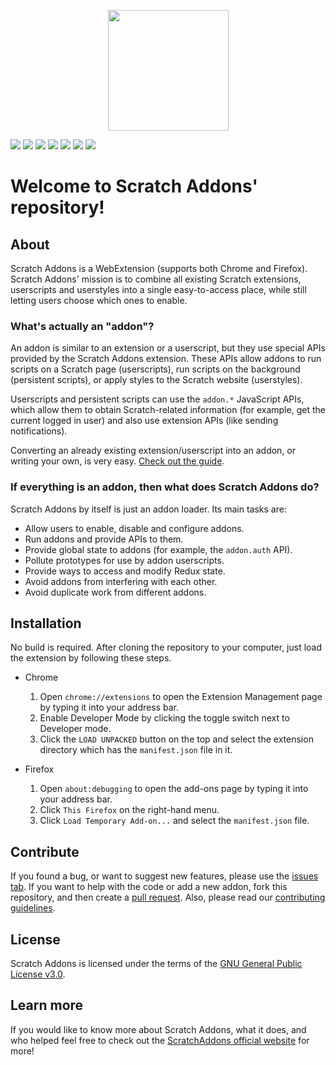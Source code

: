 <p align="center"><img src="https://raw.githubusercontent.com/ScratchAddons/ScratchAddons/master/images/icon.png" width="193" height="193"></p>

[![](https://img.shields.io/github/stars/ScratchAddons/ScratchAddons?color=blue&style=flat-square)](https://github.com/ScratchAddons/ScratchAddons/stargazers) [![](https://img.shields.io/github/forks/ScratchAddons/ScratchAddons?color=blue&style=flat-square)](https://github.com/ScratchAddons/ScratchAddons/network/members) [![](https://img.shields.io/github/watchers/ScratchAddons/ScratchAddons?color=blue&style=flat-square)](https://github.com/ScratchAddons/ScratchAddons/watchers) [![](https://img.shields.io/github/issues/ScratchAddons/ScratchAddons?color=green&style=flat-square)](https://github.com/ScratchAddons/ScratchAddons/issues) [![](https://img.shields.io/github/issues-pr/ScratchAddons/ScratchAddons?color=green&style=flat-square)](https://github.com/ScratchAddons/ScratchAddons/pulls) [![](https://img.shields.io/github/license/ScratchAddons/ScratchAddons?style=flat-square)](https://github.com/ScratchAddons/ScratchAddons/blob/master/LICENSE) [![](https://img.shields.io/badge/chat-on%20discord-7289da.svg?style=flat-square)](https://discord.gg/2rawYE)
<!-- 
![](https://img.shields.io/github/v/release/ScratchAddons/ScratchAddons?style=flat-square) ![](https://img.shields.io/amo/users/firefox@scratchaddons?style=flat-square) ![](https://img.shields.io/chrome-web-store/users/whatisthestoreidwwwfplabnoondfjo?style=flat-square) ![](https://img.shields.io/github/downloads/ScratchAddons/ScratchAddons/total?style=flat-square) ![](https://img.shields.io/badge/chat-on%20discord-7289da.svg)
-->

# Welcome to Scratch Addons' repository!

## About

Scratch Addons is a WebExtension (supports both Chrome and Firefox). Scratch Addons' mission is to combine all existing Scratch extensions, userscripts and userstyles into a single easy-to-access place, while still letting users choose which ones to enable.

### What's actually an "addon"?

An addon is similar to an extension or a userscript, but they use special APIs provided by the Scratch Addons extension. These APIs allow addons to run scripts on a Scratch page (userscripts), run scripts on the background (persistent scripts), or apply styles to the Scratch website (userstyles).

Userscripts and persistent scripts can use the `addon.*` JavaScript APIs, which allow them to obtain Scratch-related information (for example, get the current logged in user) and also use extension APIs (like sending notifications).

Converting an already existing extension/userscript into an addon, or writing your own, is very easy. [Check out the guide](https://github.com/ScratchAddons/ScratchAddons/wiki/Creating-an-addon).

### If everything is an addon, then what does Scratch Addons do?

Scratch Addons by itself is just an addon loader. Its main tasks are:

- Allow users to enable, disable and configure addons.
- Run addons and provide APIs to them.
- Provide global state to addons (for example, the `addon.auth` API).
- Pollute prototypes for use by addon userscripts.
- Provide ways to access and modify Redux state.
- Avoid addons from interfering with each other.
- Avoid duplicate work from different addons.

## Installation

No build is required. After cloning the repository to your computer, just load the extension by following these steps.

- Chrome
  1. Open `chrome://extensions` to open the Extension Management page by typing it into your address bar.
  2. Enable Developer Mode by clicking the toggle switch next to Developer mode.
  3. Click the `LOAD UNPACKED` button on the top and select the extension directory which has the `manifest.json` file in it. 

- Firefox
  1. Open `about:debugging` to open the add-ons page by typing it into your address bar.
  2. Click `This Firefox` on the right-hand menu.
  3. Click `Load Temporary Add-on...` and select the `manifest.json` file.

## Contribute

If you found a bug, or want to suggest new features, please use the [issues tab](https://github.com/ScratchAddons/ScratchAddons/issues). If you want to help with the code or add a new addon, fork this repository, and then create a [pull request](https://github.com/ScratchAddons/ScratchAddons/pulls). Also, please read our [contributing guidelines](https://github.com/ScratchAddons/ScratchAddons/blob/master/CONTRIBUTING.md).

## License

Scratch Addons is licensed under the terms of the [GNU General Public License v3.0](https://github.com/ScratchAddons/ScratchAddons/blob/master/LICENSE).

## Learn more
If you would like to know more about Scratch Addons, what it does, and who helped feel free to check out the [ScratchAddons official website](https://ScratchAddons.github.io) for more!
